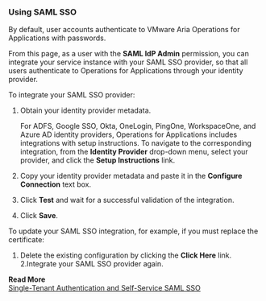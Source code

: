 ### Using SAML SSO
By default, user accounts authenticate to VMware Aria Operations for Applications with passwords.

From this page, as a user with the **SAML IdP Admin** permission, you can integrate your service instance with your SAML SSO provider, so that all users authenticate to Operations for Applications through your identity provider.

To integrate your SAML SSO provider:
1. Obtain your identity provider metadata.

    For ADFS, Google SSO, Okta, OneLogin, PingOne, WorkspaceOne, and Azure AD identity providers, Operations for Applications includes integrations with setup instructions. To navigate to the corresponding integration, from the **Identity Provider** drop-down menu, select your provider, and click the **Setup Instructions** link.
2. Copy your identity provider metadata and paste it in the **Configure Connection** text box.
3. Click **Test** and wait for a successful validation of the integration.
4. Click **Save**.

To update your SAML SSO integration, for example, if you must replace the certificate:
1. Delete the existing configuration by clicking the **Click Here** link.
2.Integrate your SAML SSO provider again.

**Read More**<br/>
[Single-Tenant Authentication and Self-Service SAML SSO](https://docs.wavefront.com/auth_self_service_sso.html)
